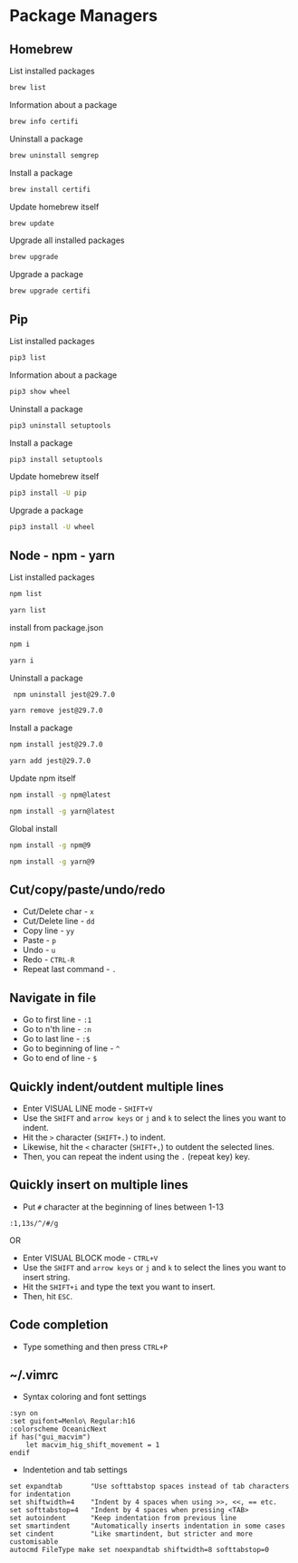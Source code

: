 # Package Managers
## Homebrew
List installed packages
```sh
brew list
```
Information about a package
```sh
brew info certifi
```
Uninstall a package
```sh
brew uninstall semgrep
```
Install a package
```sh
brew install certifi
```
Update homebrew itself
```sh
brew update
```
Upgrade all installed packages
```sh
brew upgrade
```
Upgrade a package
```sh
brew upgrade certifi
```

#####

## Pip
List installed packages
```sh
pip3 list
```
Information about a package
```sh
pip3 show wheel
```
Uninstall a package
```sh
pip3 uninstall setuptools
```
Install a package
```sh
pip3 install setuptools
```
Update homebrew itself
```sh
pip3 install -U pip
```
Upgrade a package
```sh
pip3 install -U wheel
```
#####

## Node - npm - yarn
List installed packages
```sh
npm list
```
```sh
yarn list
```
install from package.json
```sh
npm i
```
```sh
yarn i
```
Uninstall a package
```sh
 npm uninstall jest@29.7.0
```
```sh
yarn remove jest@29.7.0
```
Install a package
```sh
npm install jest@29.7.0
```
```sh
yarn add jest@29.7.0
```
Update npm itself
```sh
npm install -g npm@latest
```
```sh
npm install -g yarn@latest
```
Global install
```sh
npm install -g npm@9 
```
```sh
npm install -g yarn@9
```


#####
## Cut/copy/paste/undo/redo
* Cut/Delete char - `x`
* Cut/Delete line - `dd`
* Copy line - `yy`
* Paste - `p`
* Undo - `u`
* Redo - `CTRL-R`
* Repeat last command - `.`
#####

## Navigate in file
* Go to first line - `:1`
* Go to n'th line - `:n`
* Go to last line - `:$`
* Go to beginning of line  - `^`
* Go to end of line  - `$`
#####

## Quickly indent/outdent multiple lines
* Enter VISUAL LINE mode - `SHIFT+V`
* Use the `SHIFT` and `arrow keys` or `j` and `k` to select the lines you want to indent.
* Hit the `>` character (`SHIFT+.`) to indent.
* Likewise, hit the `<` character (`SHIFT+,`) to outdent the selected lines.
* Then, you can repeat the indent using the `.` (repeat key) key. 
#####

## Quickly insert on multiple lines
* Put `#` character at the beginning of lines between 1-13
```
:1,13s/^/#/g
```
OR

* Enter VISUAL BLOCK mode - `CTRL+V`
* Use the `SHIFT` and `arrow keys` or `j` and `k` to select the lines you want to insert string.
* Hit the `SHIFT+i` and type the text you want to insert.
* Then, hit `ESC`.
#####





## Code completion
* Type something and then press `CTRL+P`
#####

## ~/.vimrc
* Syntax coloring and font settings
```vim
:syn on
:set guifont=Menlo\ Regular:h16
:colorscheme OceanicNext
if has("gui_macvim")
    let macvim_hig_shift_movement = 1
endif
```

* Indentetion and tab settings
```vim
set expandtab       "Use softtabstop spaces instead of tab characters for indentation
set shiftwidth=4    "Indent by 4 spaces when using >>, <<, == etc.
set softtabstop=4   "Indent by 4 spaces when pressing <TAB>
set autoindent      "Keep indentation from previous line
set smartindent     "Automatically inserts indentation in some cases
set cindent         "Like smartindent, but stricter and more customisable
autocmd FileType make set noexpandtab shiftwidth=8 softtabstop=0
```
#####

